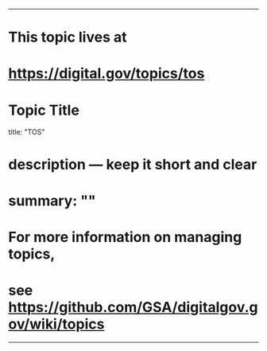 
---
# This topic lives at
# https://digital.gov/topics/tos

# Topic Title
title: "TOS"

# description — keep it short and clear
# summary: ""


# For more information on managing topics,
# see https://github.com/GSA/digitalgov.gov/wiki/topics
---